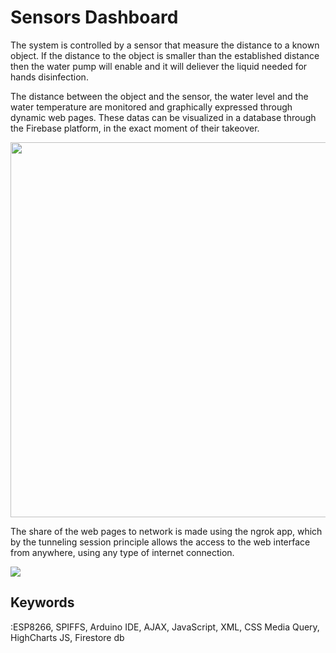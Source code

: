 # Sensors Dashboard

The system is controlled by a sensor that measure the distance to a known object. If the distance to the object is smaller than the established distance then the water pump will enable and it will deliever the liquid needed for hands disinfection.

The distance between the object and the sensor, the water level and the water temperature are monitored and graphically expressed through dynamic web pages. These datas can be visualized in a database through the Firebase platform, in the exact moment of their takeover.

<img src="https://user-images.githubusercontent.com/61541953/125311294-f9e45b00-e33b-11eb-9ebf-f75c21ed3f6e.png" width="1300" height="600">

The share of the web pages to network is made using the ngrok app, which by the tunneling session principle allows the access to the web interface from anywhere, using any type of internet connection. 

<img src="https://user-images.githubusercontent.com/61541953/125313628-14b7cf00-e33e-11eb-89c0-2c277ebedb6d.png">


<h2><b>Keywords</b></h2>:ESP8266, SPIFFS, Arduino IDE, AJAX, JavaScript, XML, CSS Media Query, HighCharts JS, Firestore db


